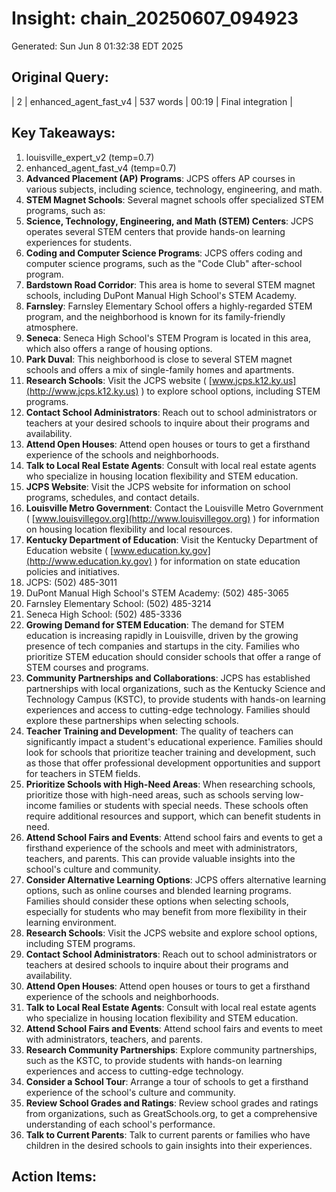 # Insight: chain_20250607_094923
Generated: Sun Jun  8 01:32:38 EDT 2025

## Original Query:
| 2 | enhanced_agent_fast_v4 | 537 words | 00:19 | Final integration |

## Key Takeaways:
1. louisville_expert_v2 (temp=0.7)
2. enhanced_agent_fast_v4 (temp=0.7)
1. **Advanced Placement (AP) Programs**: JCPS offers AP courses in various subjects, including science, technology, engineering, and math.
2. **STEM Magnet Schools**: Several magnet schools offer specialized STEM programs, such as:
3. **Science, Technology, Engineering, and Math (STEM) Centers**: JCPS operates several STEM centers that provide hands-on learning experiences for students.
4. **Coding and Computer Science Programs**: JCPS offers coding and computer science programs, such as the "Code Club" after-school program.
1. **Bardstown Road Corridor**: This area is home to several STEM magnet schools, including DuPont Manual High School's STEM Academy.
2. **Farnsley**: Farnsley Elementary School offers a highly-regarded STEM program, and the neighborhood is known for its family-friendly atmosphere.
3. **Seneca**: Seneca High School's STEM Program is located in this area, which also offers a range of housing options.
4. **Park Duval**: This neighborhood is close to several STEM magnet schools and offers a mix of single-family homes and apartments.
1. **Research Schools**: Visit the JCPS website ( [www.jcps.k12.ky.us](http://www.jcps.k12.ky.us) ) to explore school options, including STEM programs.
2. **Contact School Administrators**: Reach out to school administrators or teachers at your desired schools to inquire about their programs and availability.
3. **Attend Open Houses**: Attend open houses or tours to get a firsthand experience of the schools and neighborhoods.
4. **Talk to Local Real Estate Agents**: Consult with local real estate agents who specialize in housing location flexibility and STEM education.
1. **JCPS Website**: Visit the JCPS website for information on school programs, schedules, and contact details.
2. **Louisville Metro Government**: Contact the Louisville Metro Government ( [www.louisvillegov.org](http://www.louisvillegov.org) ) for information on housing location flexibility and local resources.
3. **Kentucky Department of Education**: Visit the Kentucky Department of Education website ( [www.education.ky.gov](http://www.education.ky.gov) ) for information on state education policies and initiatives.
1. JCPS: (502) 485-3011
2. DuPont Manual High School's STEM Academy: (502) 485-3065
3. Farnsley Elementary School: (502) 485-3214
4. Seneca High School: (502) 485-3336
1. **Growing Demand for STEM Education**: The demand for STEM education is increasing rapidly in Louisville, driven by the growing presence of tech companies and startups in the city. Families who prioritize STEM education should consider schools that offer a range of STEM courses and programs.
2. **Community Partnerships and Collaborations**: JCPS has established partnerships with local organizations, such as the Kentucky Science and Technology Campus (KSTC), to provide students with hands-on learning experiences and access to cutting-edge technology. Families should explore these partnerships when selecting schools.
3. **Teacher Training and Development**: The quality of teachers can significantly impact a student's educational experience. Families should look for schools that prioritize teacher training and development, such as those that offer professional development opportunities and support for teachers in STEM fields.
1. **Prioritize Schools with High-Need Areas**: When researching schools, prioritize those with high-need areas, such as schools serving low-income families or students with special needs. These schools often require additional resources and support, which can benefit students in need.
2. **Attend School Fairs and Events**: Attend school fairs and events to get a firsthand experience of the schools and meet with administrators, teachers, and parents. This can provide valuable insights into the school's culture and community.
3. **Consider Alternative Learning Options**: JCPS offers alternative learning options, such as online courses and blended learning programs. Families should consider these options when selecting schools, especially for students who may benefit from more flexibility in their learning environment.
1. **Research Schools**: Visit the JCPS website and explore school options, including STEM programs.
2. **Contact School Administrators**: Reach out to school administrators or teachers at desired schools to inquire about their programs and availability.
3. **Attend Open Houses**: Attend open houses or tours to get a firsthand experience of the schools and neighborhoods.
4. **Talk to Local Real Estate Agents**: Consult with local real estate agents who specialize in housing location flexibility and STEM education.
5. **Attend School Fairs and Events**: Attend school fairs and events to meet with administrators, teachers, and parents.
6. **Research Community Partnerships**: Explore community partnerships, such as the KSTC, to provide students with hands-on learning experiences and access to cutting-edge technology.
1. **Consider a School Tour**: Arrange a tour of schools to get a firsthand experience of the school's culture and community.
2. **Review School Grades and Ratings**: Review school grades and ratings from organizations, such as GreatSchools.org, to get a comprehensive understanding of each school's performance.
3. **Talk to Current Parents**: Talk to current parents or families who have children in the desired schools to gain insights into their experiences.

## Action Items:
